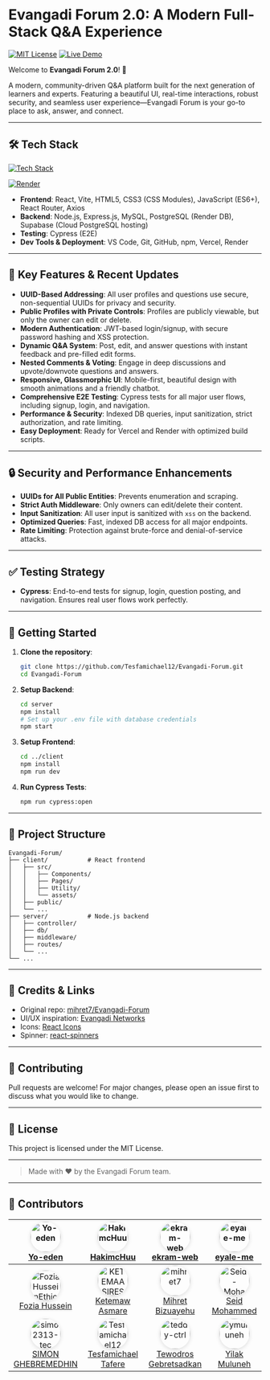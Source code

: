 # Evangadi Forum 2.0: A Modern Full-Stack Q&A Experience

[![MIT License](https://img.shields.io/badge/license-MIT-blue.svg)](LICENSE)
[![Live Demo](https://img.shields.io/badge/demo-online-brightgreen)](https://evangadi-forum-beta7.vercel.app/)

Welcome to **Evangadi Forum 2.0**! 🚀

A modern, community-driven Q&A platform built for the next generation of learners and experts. Featuring a beautiful UI, real-time interactions, robust security, and seamless user experience—Evangadi Forum is your go-to place to ask, answer, and connect.

---

## 🛠️ Tech Stack

[![Tech Stack](https://skillicons.dev/icons?i=react,vite,html,css,js,nodejs,express,mysql,postgres,supabase,cypress,vscode,git,github,npm,vercel&perline=8)](https://skillicons.dev)

[![Render](https://img.shields.io/badge/Render-4285F4?logo=render&logoColor=white&style=for-the-badge)](https://render.com/)

- **Frontend**: React, Vite, HTML5, CSS3 (CSS Modules), JavaScript (ES6+), React Router, Axios
- **Backend**: Node.js, Express.js, MySQL, PostgreSQL (Render DB), Supabase (Cloud PostgreSQL hosting)
- **Testing**: Cypress (E2E)
- **Dev Tools & Deployment**: VS Code, Git, GitHub, npm, Vercel, Render

---

## 🌟 Key Features & Recent Updates

- **UUID-Based Addressing**: All user profiles and questions use secure, non-sequential UUIDs for privacy and security.
- **Public Profiles with Private Controls**: Profiles are publicly viewable, but only the owner can edit or delete.
- **Modern Authentication**: JWT-based login/signup, with secure password hashing and XSS protection.
- **Dynamic Q&A System**: Post, edit, and answer questions with instant feedback and pre-filled edit forms.
- **Nested Comments & Voting**: Engage in deep discussions and upvote/downvote questions and answers.
- **Responsive, Glassmorphic UI**: Mobile-first, beautiful design with smooth animations and a friendly chatbot.
- **Comprehensive E2E Testing**: Cypress tests for all major user flows, including signup, login, and navigation.
- **Performance & Security**: Indexed DB queries, input sanitization, strict authorization, and rate limiting.
- **Easy Deployment**: Ready for Vercel and Render with optimized build scripts.

---

## 🔒 Security and Performance Enhancements

- **UUIDs for All Public Entities**: Prevents enumeration and scraping.
- **Strict Auth Middleware**: Only owners can edit/delete their content.
- **Input Sanitization**: All user input is sanitized with `xss` on the backend.
- **Optimized Queries**: Fast, indexed DB access for all major endpoints.
- **Rate Limiting**: Protection against brute-force and denial-of-service attacks.

---

## ✅ Testing Strategy

- **Cypress**: End-to-end tests for signup, login, question posting, and navigation. Ensures real user flows work perfectly.

---

## 🚀 Getting Started

1.  **Clone the repository**:
    ```bash
    git clone https://github.com/Tesfamichael12/Evangadi-Forum.git
    cd Evangadi-Forum
    ```
2.  **Setup Backend**:
    ```bash
    cd server
    npm install
    # Set up your .env file with database credentials
    npm start
    ```
3.  **Setup Frontend**:
    ```bash
    cd ../client
    npm install
    npm run dev
    ```
4.  **Run Cypress Tests**:
    ```bash
    npm run cypress:open
    ```

---

## 📂 Project Structure

```
Evangadi-Forum/
├── client/           # React frontend
│   ├── src/
│   │   ├── Components/
│   │   ├── Pages/
│   │   ├── Utility/
│   │   └── assets/
│   ├── public/
│   └── ...
├── server/           # Node.js backend
│   ├── controller/
│   ├── db/
│   ├── middleware/
│   ├── routes/
│   └── ...
└── ...
```

---

## 📝 Credits & Links

- Original repo: [mihret7/Evangadi-Forum](https://github.com/mihret7/Evangadi-Forum)
- UI/UX inspiration: [Evangadi Networks](https://www.evangadi.com/)
- Icons: [React Icons](https://react-icons.github.io/react-icons/)
- Spinner: [react-spinners](https://www.npmjs.com/package/react-spinners)

---

## 🤝 Contributing

Pull requests are welcome! For major changes, please open an issue first to discuss what you would like to change.

---

## 📄 License

This project is licensed under the MIT License.

---

> Made with ❤️ by the Evangadi Forum team.

---

## 👥 Contributors

|                   [<img src="https://github.com/Yo-eden.png" width="60" style="border-radius:50%;box-shadow:0 2px 8px #0002;" alt="Yo-eden"/><br/>Yo-eden](https://github.com/Yo-eden)                   |             [<img src="https://github.com/HakimcHuu.png" width="60" style="border-radius:50%;box-shadow:0 2px 8px #0002;" alt="HakimcHuu"/><br/>HakimcHuu](https://github.com/HakimcHuu)              |        [<img src="https://github.com/ekram-web.png" width="60" style="border-radius:50%;box-shadow:0 2px 8px #0002;" alt="ekram-web"/><br/>ekram-web](https://github.com/ekram-web)         |         [<img src="https://github.com/eyale-me.png" width="60" style="border-radius:50%;box-shadow:0 2px 8px #0002;" alt="eyale-me"/><br/>eyale-me](https://github.com/eyale-me)          |
| :------------------------------------------------------------------------------------------------------------------------------------------------------------------------------------------------------: | :---------------------------------------------------------------------------------------------------------------------------------------------------------------------------------------------------: | :-----------------------------------------------------------------------------------------------------------------------------------------------------------------------------------------: | :---------------------------------------------------------------------------------------------------------------------------------------------------------------------------------------: |
| [<img src="https://github.com/FoziaHusseinEthio.png" width="60" style="border-radius:50%;box-shadow:0 2px 8px #0002;" alt="FoziaHusseinEthio"/><br/>Fozia Hussein](https://github.com/FoziaHusseinEthio) |      [<img src="https://github.com/KETEMAASIRES.png" width="60" style="border-radius:50%;box-shadow:0 2px 8px #0002;" alt="KETEMAASIRES"/><br/>Ketemaw Asmare](https://github.com/KETEMAASIRES)       |        [<img src="https://github.com/mihret7.png" width="60" style="border-radius:50%;box-shadow:0 2px 8px #0002;" alt="mihret7"/><br/>Mihret Bizuayehu](https://github.com/mihret7)        | [<img src="https://github.com/Seid-Mohamme.png" width="60" style="border-radius:50%;box-shadow:0 2px 8px #0002;" alt="Seid-Mohamme"/><br/>Seid Mohammed](https://github.com/Seid-Mohamme) |
|      [<img src="https://github.com/simo2313-tec.png" width="60" style="border-radius:50%;box-shadow:0 2px 8px #0002;" alt="simo2313-tec"/><br/>SIMON GHEBREMEDHIN](https://github.com/simo2313-tec)      | [<img src="https://github.com/Tesfamichael12.png" width="60" style="border-radius:50%;box-shadow:0 2px 8px #0002;" alt="Tesfamichael12"/><br/>Tesfamichael Tafere](https://github.com/Tesfamichael12) | [<img src="https://github.com/teddy-ctrl.png" width="60" style="border-radius:50%;box-shadow:0 2px 8px #0002;" alt="teddy-ctrl"/><br/>Tewodros Gebretsadkan](https://github.com/teddy-ctrl) |       [<img src="https://github.com/ymuluneh.png" width="60" style="border-radius:50%;box-shadow:0 2px 8px #0002;" alt="ymuluneh"/><br/>Yilak Muluneh](https://github.com/ymuluneh)       |

